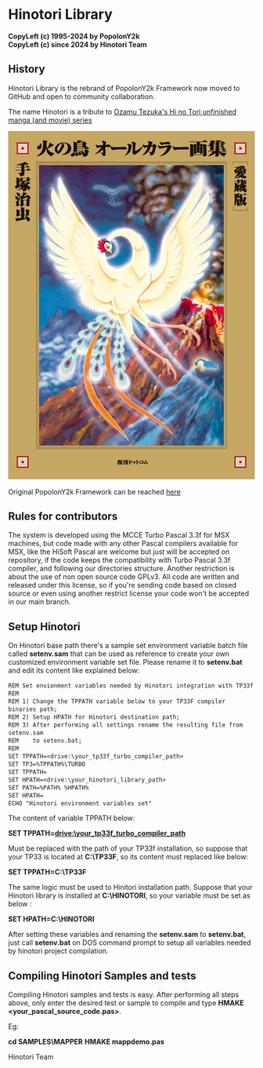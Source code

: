 # Hinotori Library

**CopyLeft (c) 1995-2024 by PopolonY2k**  
**CopyLeft (c) since 2024 by Hinotori Team**


## History
Hinotori Library is the rebrand of PopolonY2k Framework  now moved to GitHub and open to community collaboration.

The name Hinotori is a tribute to [Ozamu Tezuka's Hi no Tori unfinished manga (and movie) series](https://en.wikipedia.org/wiki/Phoenix_(manga))

![Hi no Tori (Phoenix)](/resource/hinotori_logo.jpg)


Original PopolonY2k Framework can be reached [here](https://sourceforge.net/projects/oldskooltech/) 


## Rules for contributors

The system is developed using the MCCE Turbo Pascal 3.3f for MSX machines, but 
code made with any other Pascal compilers available for MSX, like the HiSoft 
Pascal are welcome but just will be accepted on repository, if the code keeps the 
compatibility with Turbo Pascal 3.3f compiler, and following our directories 
structure.
Another restriction is about the use of non open source code GPLv3. All code are
written and released under this license, so if you're sending code based on closed
source or even using another restrict license your code won't be accepted in our main 
branch.

## Setup Hinotori 

On Hinotori base path there's a sample set environment variable batch file called **setenv.sam** that can be used as reference to create your own customized environment variable set file.
Please rename it to **setenv.bat** and edit its content like explained below: 


```console
REM Set envionment variables needed by Hinotori integration with TP33f
REM
REM 1) Change the TPPATH variable below to your TP33F compiler binaries path;
REM 2) Setup HPATH for Hinotori destination path;
REM 3) After performing all settings rename the resulting file from setenv.sam
REM    to setenv.bat;
REM
SET TPPATH=<drive:\your_tp33f_turbo_compiler_path>
SET TP3=%TPPATH%\TURBO
SET TPPATH=
SET HPATH=<drive:\your_hinotori_library_path>
SET PATH=%PATH% %HPATH%
SET HPATH=
ECHO "Hinotori environment variables set"

```

The content of variable TPPATH below:

**SET TPPATH=<drive:\your_tp33f_turbo_compiler_path>**

Must be replaced with the path of your TP33f installation, so suppose that your TP33 is located at **C:\TP33F**, so its content must replaced like below:

**SET TPPATH=C:\TP33F**

The same logic must be used to Hinitori installation path. Suppose that your Hinotori library is installed at **C:\HINOTORI**, so your variable must be set as below :

**SET HPATH=C:\HINOTORI**

After setting these variables and renaming the **setenv.sam** to **setenv.bat**, just call **setenv.bat** on DOS command prompt to setup all variables needed by hinotori project compilation.

## Compiling Hinotori Samples and tests

Compiling Hinotori samples and tests is easy. After performing all steps above, only enter the desired test or sample to compile and type **HMAKE <your_pascal_source_code.pas>**.

Eg:

**cd SAMPLES\MAPPER**
**HMAKE mappdemo.pas**


Hinotori Team
